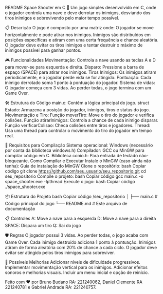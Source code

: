 README
Space Shooter em C 🚀
Um jogo simples desenvolvido em C, onde o jogador controla uma nave e deve derrotar os inimigos, desviando dos tiros inimigos e sobrevivendo pelo maior tempo possível.

📋 Descrição
O jogo é composto por uma matriz onde:
O jogador se move horizontalmente e pode atirar nos inimigos.
Inimigos são distribuídos em posições específicas e atiram com uma certa frequência e chance aleatória.
O jogador deve evitar os tiros inimigos e tentar destruir o máximo de inimigos possível para ganhar pontos.

🎮 Funcionalidades
Movimentação: Controla a nave usando as teclas A e D para mover-se para esquerda e direita.
Disparo: Pressione a barra de espaço (SPACE) para atirar nos inimigos.
Tiros Inimigos: Os inimigos atiram periodicamente, e o jogador perde vida se for atingido.
Pontuação: Cada inimigo derrotado soma 1 ponto à pontuação do jogador.
Sistema de vidas: O jogador começa com 3 vidas. Ao perder todas, o jogo termina com um Game Over.

🛠️ Estrutura do Código
main.c: Contém a lógica principal do jogo.
struct Estado: Armazena a posição do jogador, inimigos, tiros e status do jogo.
Movimentação e Tiro:
Função moverTiro: Move o tiro do jogador e verifica colisões.
Função atirarInimigos: Controla a chance de cada inimigo disparar.
Função verificarColisao: Checa colisões entre tiros e jogadores.
Thread: Usa uma thread para controlar o movimento do tiro do jogador em tempo real.

💾 Requisitos para Compilação
Sistema operacional: Windows (necessário por conta da biblioteca windows.h)
Compilador: GCC ou MinGW para compilar código em C.
Biblioteca conio.h: Para entrada de teclado não-bloqueante.
Como Compilar e Executar
Instale o MinGW (caso ainda não tenha):
Guia de instalação do MinGW
Clone o repositório:
bash
Copiar código
git clone https://github.com/seu_usuario/seu_repositorio.git
cd seu_repositorio
Compile o projeto:
bash
Copiar código
gcc main.c -o space_shooter.exe -lpthread
Execute o jogo:
bash
Copiar código
./space_shooter.exe

📦 Estrutura do Projeto
bash
Copiar código
/seu_repositorio
│
├── main.c           # Código principal do jogo
└── README.md        # Este arquivo de documentação

📋 Controles
A: Move a nave para a esquerda
D: Move a nave para a direita
SPACE: Dispara um tiro
Q: Sai do jogo

🛡️ Regras
O jogador possui 3 vidas. Ao perder todas, o jogo acaba com Game Over.
Cada inimigo destruído adiciona 1 ponto à pontuação.
Inimigos atiram de forma aleatória com 20% de chance a cada ciclo.
O jogador deve evitar ser atingido pelos tiros inimigos para sobreviver.

🐞 Possíveis Melhorias
Adicionar níveis de dificuldade progressivos.
Implementar movimentação vertical para os inimigos.
Adicionar efeitos sonoros e melhorias visuais.
Incluir um menu inicial e opção de reinício.

Feito com ❤️ por Bruno Budano RA: 221240062, Daniel Clemente RA 221240781 e Gabriel Andrade RA: 221240757.
